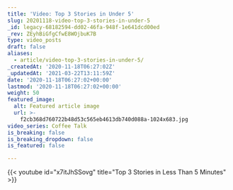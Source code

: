 ```yaml
---
title: 'Video: Top 3 Stories in Under 5'
slug: 20201118-video-top-3-stories-in-under-5
_id: legacy-68182594-dd02-46fa-948f-1e641dcd00ed
_rev: ZEyhBiGfgCfwE8WOjbuK7B
type: video_posts
draft: false
aliases:
  - article/video-top-3-stories-in-under-5/
_createdAt: '2020-11-18T06:27:02Z'
_updatedAt: '2021-03-22T13:11:59Z'
date: '2020-11-18T06:27:02+00:00'
lastmod: '2020-11-18T06:27:02+00:00'
weight: 50
featured_image:
  alt: Featured article image
  url: >-
    f2cb368d760722b48d53c565eb4613db740d088a-1024x683.jpg
video_series: Coffee Talk
is_breaking: false
is_breaking_dropdown: false
is_featured: false

---
```

{{< youtube id="x7itJhSSovg" title="Top 3 Stories in Less Than 5 Minutes" >}}